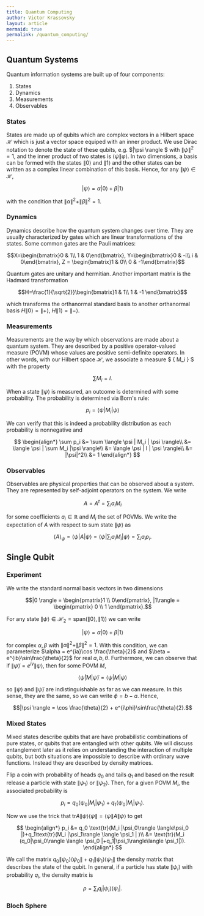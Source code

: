 ```yaml
---
title: Quantum Computing
author: Victor Krassovsky
layout: article
mermaid: true
permalink: /quantum_computing/
---
```


## Quantum Systems
Quantum information systems are built up of four components:
1. States
2. Dynamics
3. Measurements
4. Observables

### States
States are made up of qubits which are complex vectors in a Hilbert space $\mathcal{H}$ which is just a vector space equiped with an inner product. We use Dirac notation to denote the state of these qubits, e.g. $\|\psi \rangle $ with $\|\psi\|^2=1$, and the inner product of two states is $\langle \psi \| \varphi\rangle$. In two dimensions, a basis can be formed with the states $\| 0 \rangle$ and $\| 1\rangle$ and the other states can be written as a complex linear combination of this basis. Hence, for any $\| \psi \rangle \in \mathcal{H}$,

$$| \psi \rangle = \alpha |0\rangle + \beta |1\rangle$$

with the condition that $\|\alpha\|^2 + \|\beta\|^2 = 1$.

### Dynamics
Dynamics describe how the quantum system changes over time. They are usually characterized by gates which are linear transformations of the states. Some common gates are the Pauli matrices:

$$X=\begin{bmatrix}0 & 1\\ 1 & 0\end{bmatrix}, Y=\begin{bmatrix}0 & -i\\ i & 0\end{bmatrix}, Z = \begin{bmatrix}1 & 0\\ 0 & -1\end{bmatrix}$$

Quantum gates are unitary and hermitian. Another important matrix is the Hadmard transformation

$$H=\frac{1}{\sqrt{2}}\begin{bmatrix}1 & 1\\ 1 & -1 \end{bmatrix}$$

which transforms the orthanormal standard basis to another orthanormal basis $H\|0\rangle =\|+\rangle$, $H\|1\rangle =\|-\rangle$.

### Measurements
Measurements are the way by which observations are made about a quantum system. They are described by a positive operator-valued measure (POVM) whose values are positive semi-definite operators. In other words, with our Hilbert space $\mathcal{H}$, we associate a measure $ \{ M_i \} $ with the property

$$\sum M_i = I.$$

When a state $\|\psi\rangle$ is measured, an outcome is determined with some probability. The probability is determined via Born's rule:

$$p_i = \langle \psi | M_i | \psi \rangle$$

We can verify that this is indeed a probability distribution as each probability is nonnegative and

$$
\begin{align*}
\sum p_i &= \sum \langle \psi | M_i | \psi \rangle\\
&= \langle \psi | \sum M_i |\psi \rangle\\
&= \langle \psi | I | \psi \rangle\\
&= |\psi|^2\\
&= 1
\end{align*}
$$

### Observables
Observables are physical properties that can be observed about a system. They are represented by self-adjoint operators on the system. We write 

$$A = A^{t} = \sum_i a_i M_i$$

for some coefficients $a_i\in \mathbb{R}$ and $M_i$ the set of POVMs. We write the expectation of $A$ with respect to sum state $\| \psi \rangle$ as

$$\langle A\rangle_\psi = \langle \psi | A |\psi\rangle = \langle \psi |\sum_i a_i M_i|\psi \rangle = \sum_i a_ip_i.$$

## Single Qubit

### Experiment

We write the standard normal basis vectors in two dimensions

$$|0 \rangle = \begin{pmatrix}1 \\ 0\end{pmatrix}, |1\rangle = \begin{pmatrix} 0 \\ 1 \end{pmatrix}.$$

For any state $\|\psi \rangle \in \mathcal{H}_2=\text{span} (\|0\rangle, \|1\rangle)$ we can write

$$|\psi \rangle = \alpha |0\rangle + \beta |1\rangle$$

for complex $\alpha, \beta$ with $\|\alpha\|^2 + \|\beta\|^2=1$. With this condition, we can parameterize $\alpha = e^{ia}\cos \frac{\theta}{2}$ and $\beta = e^{ib}\sin\frac{\theta}{2}$ for real $a,b,\theta$. Furthermore, we can observe that if $\|\tilde{\psi}\rangle = e^{i\gamma}\|\psi\rangle$, then for some POVM $M$, 

$$\langle \tilde{\psi} | M | \tilde{\psi}\rangle = \langle \psi | M | \psi \rangle$$

so $\|\psi \rangle$ and $\|\tilde{\psi}\rangle$ are indistinguishable as far as we can measure. In this sense, they are the same, so we can write $\phi=b-a$. Hence, 

$$|\psi \rangle = \cos \frac{\theta}{2} + e^{i\phi}\sin\frac{\theta}{2}.$$


### Mixed States

Mixed states describe qubits that are have probabilistic combinations of pure states, or qubits that are entangled with other qubits. We will discuss entanglement later as it relies on understanding the interaction of multiple qubits, but both situations are impossible to describe with ordinary wave functions. Instead they are described by density matrices.

Flip a coin with probability of heads $q_0$ and tails $q_1$ and based on the result release a particle with state $\|\psi_1\rangle$ or $\|\psi_2\rangle$. Then, for a given POVM $M_i$, the associated probability is

$$
p_i = q_0\langle \psi_0 | M_i | \psi_1\rangle + q_1\langle \psi_0 | M_i | \psi_1\rangle.
$$

Now we use the trick that $\text{tr} A\|\psi \rangle \langle \psi \|=\langle \psi \| A\|\psi\rangle$ to get

$$
\begin{align*}
p_i &= q_0 \text{tr}(M_i |\psi_0\rangle \langle\psi_0 |)+q_1\text{tr}(M_i |\psi_1\rangle \langle \psi_1 | )\\
&= \text{tr}(M_i (q_0|\psi_0\rangle \langle \psi_0 |+q_1|\psi_1\rangle\langle \psi_1|)).
\end{align*}
$$

We call the matrix $q_0\|\psi_0\rangle \langle \psi_0 \|+q_1 \|\psi_1\rangle\langle \psi_1\|$ the density matrix that describes the state of the qubit. In general, if a particle has state $\|\psi_i\rangle$ with probability $q_i$, the density matrix is

$$\rho = \sum_i q_i |\psi_i\rangle \langle \psi_i |.$$

### Bloch Sphere